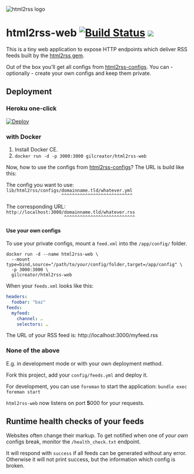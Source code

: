 ![html2rss logo](https://github.com/gildesmarais/html2rss/raw/master/support/logo.png)

# html2rss-web [![Build Status](https://travis-ci.com/gildesmarais/html2rss-web.svg?branch=master)](https://travis-ci.com/gildesmarais/html2rss-web) [![](https://images.microbadger.com/badges/version/gilcreator/html2rss-web.svg)](https://hub.docker.com/r/gilcreator/html2rss-web)

This is a tiny web application to expose HTTP endpoints which deliver RSS feeds
built by the [html2rss gem](https://github.com/gildesmarais/html2rss).

Out of the box you'll get all configs from [html2rss-configs](https://github.com/gildesmarais/html2rss-configs).
You can - optionally - create your own configs and keep them private.

## Deployment

### Heroku one-click

[![Deploy](https://www.herokucdn.com/deploy/button.png)](https://heroku.com/deploy?template=https://github.com/gildesmarais/html2rss-web)

### with Docker

1. Install Docker CE.
2. `docker run -d -p 3000:3000 gilcreator/html2rss-web`

Now, how to use the configs from [html2rss-configs](https://github.com/gildesmarais/html2rss-configs)? The URL is build like this:

The config you want to use:  
`lib/html2rss/configs/domainname.tld/whatever.yml`  
`                     ^^^^^^^^^^^^^^^^^^^^^^^^^^^`

The corresponding URL:  
`http://localhost:3000/domainname.tld/whatever.rss`  
`                      ^^^^^^^^^^^^^^^^^^^^^^^^^^^`

#### Use your own configs

To use your private configs, mount a `feed.xml` into the `/app/config/` folder.

```
docker run -d --name html2rss-web \
  --mount type=bind,source="/path/to/your/config/folder,target=/app/config" \
  -p 3000:3000 \
  gilcreator/html2rss-web
```

When your `feeds.xml` looks like this:

```yml
headers:
  foobar: "baz"
feeds:
  myfeed:
    channel: …
    selectors: …
```

The URL of your RSS feed is: http://localhost:3000/myfeed.rss

### None of the above

E.g. in development mode or with your own deployment method.

Fork this project, add your `config/feeds.yml` and deploy it.

For development, you can use `foreman` to start the application:
`bundle exec foreman start`

`html2rss-web` now listens on port **5**000 for your requests.

## Runtime health checks of your feeds

Websites often change their markup. To get notified when one of _your own_ configs
break, monitor the `/health_check.txt` endpoint.

It will respond with `success` if all feeds can be generated without any error.
Otherwise it will not print success, but the information which config is broken.
